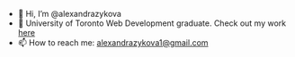 - 👋 Hi, I’m @alexandrazykova
- 🌱 University of Toronto Web Development graduate. Check out my work [here](https://alexandrazykova.github.io/professional-portfolio/)
- 📫 How to reach me: alexandrazykova1@gmail.com

<!---
alexandrazykova/alexandrazykova is a ✨ special ✨ repository because its `README.md` (this file) appears on your GitHub profile.
You can click the Preview link to take a look at your changes.
--->
